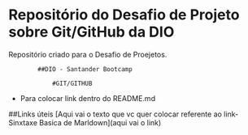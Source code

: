 # Repositório do Desafio de Projeto sobre Git/GitHub da DIO
Repositório criado para o Desafio de Proejetos.

			##DIO - Santander Bootcamp

				#GIT/GITHUB

 - Para colocar link dentro do README.md

 ##Links úteis
[Aqui vai o texto que vc quer colocar referente ao link- Sinxtaxe Basica de Marldown](aqui vai o link)
